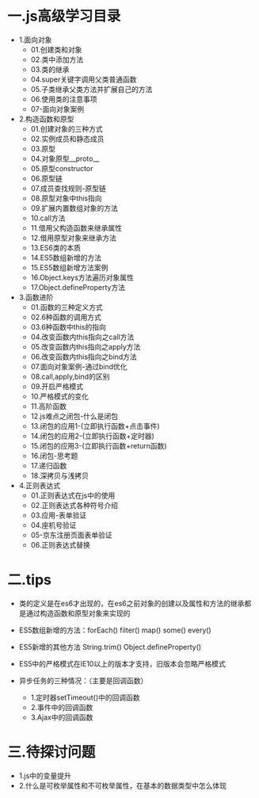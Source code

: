 # 一.js高级学习目录
+ 1.面向对象
    - 01.创建类和对象
    - 02.类中添加方法
    - 03.类的继承
    - 04.super关键字调用父类普通函数
    - 05.子类继承父类方法并扩展自己的方法
    - 06.使用类的注意事项
    - 07-面向对象案例
+ 2.构造函数和原型
    - 01.创建对象的三种方式
    - 02.实例成员和静态成员
    - 03.原型
    - 04.对象原型__proto__
    - 05.原型constructor
    - 06.原型链
    - 07.成员查找规则-原型链
    - 08.原型对象中this指向
    - 09.扩展内置数组对象的方法
    - 10.call方法
    - 11.借用父构造函数来继承属性
    - 12.借用原型对象来继承方法
    - 13.ES6类的本质
    - 14.ES5数组新增的方法
    - 15.ES5数组新增方法案例
    - 16.Object.keys方法遍历对象属性
    - 17.Object.defineProperty方法
+ 3.函数进阶
    - 01.函数的三种定义方式
    - 02.6种函数的调用方式
    - 03.6种函数中this的指向
    - 04.改变函数内this指向之call方法
    - 05.改变函数内this指向之apply方法
    - 06.改变函数内this指向之bind方法
    - 07.面向对象案例-通过bind优化
    - 08.call,apply,bind的区别
    - 09.开启严格模式
    - 10.严格模式的变化
    - 11.高阶函数
    - 12.js难点之闭包-什么是闭包
    - 13.闭包的应用1-(立即执行函数+点击事件)
    - 14.闭包的应用2-(立即执行函数+定时器)
    - 15.闭包的应用3-(立即执行函数+return函数)
    - 16.闭包-思考题
    - 17.递归函数
    - 18.深拷贝与浅拷贝
+ 4.正则表达式
    - 01.正则表达式在js中的使用
    - 02.正则表达式各种符号介绍
    - 03.应用-表单验证
    - 04.座机号验证
    - 05-京东注册页面表单验证
    - 06.正则表达式替换


# 二.tips

+ 类的定义是在es6才出现的，在es6之前对象的创建以及属性和方法的继承都是通过构造函数和原型对象来实现的

+ ES5数组新增的方法：forEach()  filter()  map()  some()  every()

+ ES5新增的其他方法  String.trim()  Object.defineProperty()

+ ES5中的严格模式在IE10以上的版本才支持，旧版本会忽略严格模式

+ 异步任务的三种情况：（主要是回调函数）
    - 1.定时器setTimeout()中的回调函数
    - 2.事件中的回调函数
    - 3.Ajax中的回调函数

# 三.待探讨问题
+ 1.js中的变量提升
+ 2.什么是可枚举属性和不可枚举属性，在基本的数据类型中怎么体现
